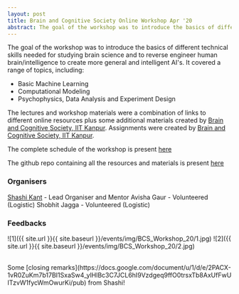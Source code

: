 ```yaml
---
layout: post
title: Brain and Cognitive Society Online Workshop Apr '20
abstract: The goal of the workshop was to introduce the basics of different technical skills needed for studying brain science and to reverse engineer human brain/intelligence to create more general and intelligent AI's
---
```

The goal of the workshop was to introduce the basics of different technical skills needed for studying brain science and to reverse engineer human brain/intelligence to create more general and intelligent AI's. It covered a range of topics, including:
* Basic Machine Learning
* Computational Modeling
* Psychophysics, Data Analysis and Experiment Design

The lectures and workshop materials were a combination of links to different online resources plus some additional materials created by [Brain and Cognitive Society, IIT Kanpur](https://bcs-iitk.github.io/). Assignments were created by [Brain and Cognitive Society, IIT Kanpur](https://bcs-iitk.github.io/).

The complete schedule of the workshop is present [here](https://docs.google.com/spreadsheets/d/e/2PACX-1vTFknqDgVMKTFt8_aUp14bFlYO5cqHk8OfbkQ6xIaulwXtF2w5GUI8-2R3UrmiIUJZuAG-hfJKI0ULs/pubhtml?gid=0&single=true)

The github repo containing all the resources and materials is present [here](https://github.com/bcs-iitk/BCS_Workshop_Apr_20)

### Organisers
[Shashi Kant](http://shashikg.github.io/) - Lead Organiser and Mentor
Avisha Gaur - Volunteered (Logistic)
Shobhit Jagga - Volunteered (Logistic)

### Feedbacks
![1]({{ site.url }}{{ site.baseurl }}/events/img/BCS_Workshop_20/1.jpg)
![2]({{ site.url }}{{ site.baseurl }}/events/img/BCS_Workshop_20/2.jpg)

<br>
Some [closing remarks](https://docs.google.com/document/u/1/d/e/2PACX-1vR0ZuKm7b17BI1SxaSw4_ylHlBc3C7JCL6hI9Vzdgeq9ffO0trsxTb8AxUfFwUITzvW1fycWmOwurKi/pub) from Shashi!
